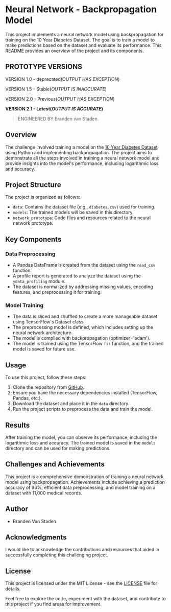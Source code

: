 # Neural Network - Backpropagation Model
This project implements a neural network model using backpropagation for training on the 10 Year Diabetes Dataset. The goal is to train a model to make predictions based on the dataset and evaluate its performance. This README provides an overview of the project and its components.
## PROTOTYPE VERSIONS

VERSION 1.0 - deprecated(*OUTPUT HAS EXCEPTION*)

VERSION 1.5 - Stable(*OUTPUT IS INACCURATE*)

VERSION 2.0 - Previous(*OUTPUT HAS EXCEPTION*)

**VERSION 2.1 - Latest(*OUTPUT IS ACCURATE*)**

> ENGINEERED BY Branden van Staden.

## Overview

The challenge involved training a model on the [10 Year Diabetes Dataset](https://www.kaggle.com/datasets/jimschacko/10-years-diabetes-dataset) using Python and implementing backpropagation. The project aims to demonstrate all the steps involved in training a neural network model and provide insights into the model's performance, including logarithmic loss and accuracy.

## Project Structure

The project is organized as follows:

- `data`: Contains the dataset file (e.g., `diabetes.csv`) used for training.
- `models`: The trained models will be saved in this directory.
- `network_prototype`: Code files and resources related to the neural network prototype.

## Key Components

### Data Preprocessing

- A Pandas DataFrame is created from the dataset using the `read_csv` function.
- A profile report is generated to analyze the dataset using the `ydata_profiling` module.
- The dataset is normalized by addressing missing values, encoding features, and preprocessing it for training.

### Model Training

- The data is sliced and shuffled to create a more manageable dataset using TensorFlow's Dataset class.
- The preprocessing model is defined, which includes setting up the neural network architecture.
- The model is compiled with backpropagation (optimizer='adam').
- The model is trained using the TensorFlow `fit` function, and the trained model is saved for future use.

## Usage

To use this project, follow these steps:

1. Clone the repository from [GitHub](https://github.com/BrandenSysoutHelloWorld/myBackpropNeuralNetwork).
2. Ensure you have the necessary dependencies installed (TensorFlow, Pandas, etc.).
3. Download the dataset and place it in the `data` directory.
4. Run the project scripts to preprocess the data and train the model.

## Results

After training the model, you can observe its performance, including the logarithmic loss and accuracy. The trained model is saved in the `models` directory and can be used for making predictions.

## Challenges and Achievements

This project is a comprehensive demonstration of training a neural network model using backpropagation. Achievements include achieving a prediction accuracy of 96%, efficient data preprocessing, and model training on a dataset with 11,000 medical records.

## Author

- Branden Van Staden

## Acknowledgments

I would like to acknowledge the contributions and resources that aided in successfully completing this challenging project.

## License

This project is licensed under the MIT License - see the [LICENSE](LICENSE) file for details.

Feel free to explore the code, experiment with the dataset, and contribute to this project if you find areas for improvement.
